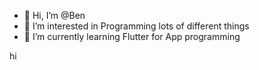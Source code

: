 - 👋 Hi, I’m @Ben
- 👀 I’m interested in Programming lots of different things
- 🌱 I’m currently learning Flutter for App programming

<!---
Ben10082008/Ben10082008 is a ✨ special ✨ repository because its `README.md` (this file) appears on your GitHub profile.
You can click the Preview link to take a look at your changes.
--->hi

